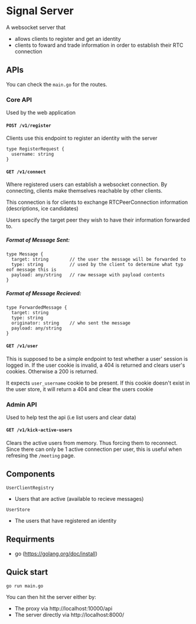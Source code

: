 # Signal Server

A websocket server that
- allows clients to register and get an identity
- clients to foward and trade information in order to establish their RTC connection

## APIs
You can check the `main.go` for the routes.

### Core API
Used by the web application

#### `POST /v1/register`
Clients use this endpoint to register an identity with the server
```
type RegisterRequest {
  username: string
}
```

#### `GET /v1/connect`
Where registered users can establish a websocket connection.
By connecting, clients make themselves reachable by other clients.

This connection is for clients to exchange RTCPeerConnection information (descriptions, ice candidates)

Users specify the target peer they wish to have their information forwarded to.

##### Format of Message Sent:
```
type Message {
  target: string        // the user the message will be forwarded to
  type: string          // used by the client to determine what typ eof message this is
  payload: any/string   // raw message with payload contents
}
```

##### Format of Message Recieved:
```
type ForwardedMessage {
  target: string
  type: string
  originator: string    // who sent the message
  payload: any/string
}
```

#### `GET /v1/user`
This is supposed to be a simple endpoint to test whether a user' session is logged in.
If the user cookie is invalid, a 404 is returned and clears user's cookies. Otherwise a 200 is returned.

It expects `user_username` cookie to be present. If this cookie doesn't exist in the user store, it will return a 404 and clear the users cookie



### Admin API
Used to help test the api (i.e list users and clear data)

#### `GET /v1/kick-active-users`
Clears the active users from memory. Thus forcing them to reconnect. Since there can only be 1 active connection per user, this is useful when refresing the `/meeting` page.


## Components
`UserClientRegistry`
- Users that are active (available to recieve messages)

`UserStore`
- The users that have registered an identity


## Requirments
* go (https://golang.org/doc/install)

## Quick start
```
go run main.go
```

You can then hit the server either by:
- The proxy via http://localhost:10000/api
- The server directly via http://localhost:8000/
